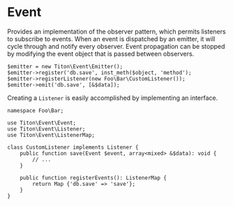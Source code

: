 # Event #

Provides an implementation of the observer pattern, which permits listeners to subscribe to events.
When an event is dispatched by an emitter, it will cycle through and notify every observer.
Event propagation can be stopped by modifying the event object that is passed between observers.

```hack
$emitter = new Titon\Event\Emitter();
$emitter->register('db.save', inst_meth($object, 'method');
$emitter->registerListener(new Foo\Bar\CustomListener());
$emitter->emit('db.save', [&$data]);
```

Creating a `Listener` is easily accomplished by implementing an interface.

```hack
namespace Foo\Bar;

use Titon\Event\Event;
use Titon\Event\Listener;
use Titon\Event\ListenerMap;

class CustomListener implements Listener {
    public function save(Event $event, array<mixed> &$data): void {
        // ...
    }

    public function registerEvents(): ListenerMap {
        return Map {'db.save' => 'save'};
    }
}
```